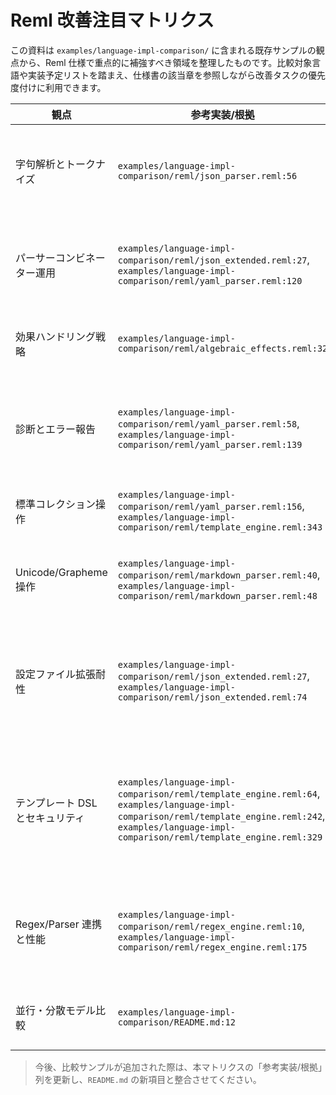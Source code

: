 # Reml 改善注目マトリクス

この資料は `examples/language-impl-comparison/` に含まれる既存サンプルの観点から、Reml 仕様で重点的に補強すべき領域を整理したものです。比較対象言語や実装予定リストを踏まえ、仕様書の該当章を参照しながら改善タスクの優先度付けに利用できます。

| 観点 | 参考実装/根拠 | Reml 現状から読み取れるポイント | 仕様改善に向けた着眼点 | 関連章 | 進行状況 |
| - | - | - | - | - | - |
| 字句解析とトークナイズ | `examples/language-impl-comparison/reml/json_parser.reml:56` | 手続き型トークナイザーが `Text.char_at` と `List.push_back` を逐一呼び出し、`read_*` 系は TODO なダミー実装のまま。 | `Core.Parse.Lex` を既定値として組み込む手順と、Unicode 正規化/数値解析のエラーを `Diagnostic` に変換するガイドラインを 2-3/3-3 へ追記する。 | 1-1, 2-3, 3-3, 3-5 | 完了（2-3/3-3 更新済み） |
| パーサーコンビネーター運用 | `examples/language-impl-comparison/reml/json_extended.reml:27`, `examples/language-impl-comparison/reml/yaml_parser.reml:120` | コメントスキップやトレーリングカンマ、インデント検証など高度な前処理を `RunConfig` 設定なしに都度書いている。 | `RunConfig` の Packrat/左再帰/コメント扱いを公式スイッチとして整理し、ストリーミング・復旧戦略を Chapter 2（特に 2-6/2-7）と運用ガイドで体系化する。 | 2-0, 2-2, 2-6, 2-7, guides/core-parse-streaming.md | 完了（2-1/2-2/2-6/2-7/guides/core-parse-streaming.md 更新済み） |
| 効果ハンドリング戦略 | `examples/language-impl-comparison/reml/algebraic_effects.reml:32` | 1-3 §I.5 で効果行整列とハンドラ順序、3-6 §2.4 で診断・監査フロー、3-8 §1.2 で Stage/Capability 検査、notes §5 で比較マトリクスを提示。 | LSP 診断・CLI 連携の実装フォロー（`effects.contract.*` 系）と Stage 運用を監査ログへ拡張。 | 1-3, 3-6, 3-8, notes/dsl-plugin-roadmap.md | 完了（仕様更新済み） |
| 診断とエラー報告 | `examples/language-impl-comparison/reml/yaml_parser.reml:58`, `examples/language-impl-comparison/reml/yaml_parser.reml:139` | インデント不一致やネスト判定で `Parse.fail` に素朴な文字列を渡しており、スパン・期待集合・監査メタが欠落。 | 2-5 §B-11 で `Parse.fail`/`Parse.recover` の診断生成フローを明文化し、3-6 §2.2 で `from_parse_error` とエラーコードカタログ、3-7 §3.2 で Config 監査連携を定義。 | 2-5, 3-6, 3-7 | 完了（仕様更新済み） |
| 標準コレクション操作 | `examples/language-impl-comparison/reml/yaml_parser.reml:156`, `examples/language-impl-comparison/reml/template_engine.reml:343` | 3-1/3-2 で `List`/`Map` の順序保証・構造共有契約・`Iter` 連携を明文化し、`docs/guides/collection-pipeline-guide.md` で実装レシピも整理済み。 | DSL 作者向けのサンプル拡充は引き続き `docs/guides/dsl-gallery.md` 側で検討する。 | 3-1, 3-2, guides/collection-pipeline-guide.md | 完了（仕様・ガイド更新済み） |
| Unicode/Grapheme 操作 | `examples/language-impl-comparison/reml/markdown_parser.reml:40`, `examples/language-impl-comparison/reml/markdown_parser.reml:48` | 1-4 §G.1 と 2-5 §B-11 で `ParseState`→`Diagnostic` の列共有規約を制定し、3-3 §5.1 で `display_width` を用いた幅計算手順を標準化。`markdown_parser.reml` も `display_width` による列更新へ移行済み。 | IDE/LSP 実装でのフォローアップ（`GraphemeSeq::width` を活用した抜粋表示検証）をガイドへ拡張する余地あり。 | 1-4, 2-5, 3-3 | 完了（1-4/2-5/3-3 更新済み） |
| 設定ファイル拡張耐性 | `examples/language-impl-comparison/reml/json_extended.reml:27`, `examples/language-impl-comparison/reml/json_extended.reml:74` | コメント許容・トレーリングカンマ・期待集合活用が手動実装で、互換性スイッチや診断メタは未統一。 | 2-3 §G-1 に `ConfigTriviaProfile`、3-7 §1.5 に `ConfigCompatibility`、3-10 §2.1 に `REML_CONFIG_*` 連携を追加し、互換モードと監査ポリシーを共有可能にした。 | 2-3, 3-7, 3-10 | 完了（仕様更新済み） |
| テンプレート DSL とセキュリティ | `examples/language-impl-comparison/reml/template_engine.reml:64`, `examples/language-impl-comparison/reml/template_engine.reml:242`, `examples/language-impl-comparison/reml/template_engine.reml:329` | フィルター登録・HTML エスケープ・`Map` ベースの実行環境が独自実装で、効果タグや Capability 要件が未整理。 | `Core.Text.Template` のセグメント/フィルター API、`TemplateCapability` プリセット、`DiagnosticDomain::Template` と監査フローを整備。1-1 で DSL 指針を追加し、3-3/3-6/3-8 に実行・診断・権限仕様を追記。 | 1-1, 3-3, 3-6, 3-8 | 完了（仕様更新済み） |
| Regex/Parser 連携と性能 | `examples/language-impl-comparison/reml/regex_engine.reml:10`, `examples/language-impl-comparison/reml/regex_engine.reml:175` | 2-2 §H で `Core.Parse.Regex` の派生コンビネータ、2-6 §F で `RegexRunConfig` と `memo=auto` 指針、3-3 §10 で Unicode プロファイル、3-8 §1.4 で `RuntimeCapability::RegexJit/RegexMetrics` を定義済み。 | サンプル側で `RegexRunConfig` の実装例とメトリクス活用手順を補足し、`docs/guides/runtime-bridges.md` に Regex capability の統合事例を追記する。 | 2-2, 2-6, 3-3, 3-8 | 完了（仕様更新済み） |
| 並行・分散モデル比較 | `examples/language-impl-comparison/README.md:12` | 3-9 §1.9 で Actor/分散メッセージング API を定義し、3-8 §1.4 で対応 Capability を整理、ガイド §11 に運用チェックリストを追加。 | サンプル実装を追加し、`runtime.actor` CLI ワークフローと監査テンプレートを整備する余地あり。 | 3-9, guides/runtime-bridges.md, 3-8 | 完了（3-9/3-8/guides/runtime-bridges.md 更新済み） |

> 今後、比較サンプルが追加された際は、本マトリクスの「参考実装/根拠」列を更新し、`README.md` の新項目と整合させてください。
